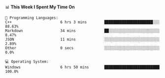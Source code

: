 
<!--START_SECTION:waka-->
📊 **This Week I Spent My Time On** 

```text
💬 Programming Languages: 
C++                      6 hrs 3 mins        ██████████████████████░░░   88.63% 
Markdown                 34 mins             ██░░░░░░░░░░░░░░░░░░░░░░░   8.47% 
JSON                     11 mins             ░░░░░░░░░░░░░░░░░░░░░░░░░   2.89% 
Other                    0 secs              ░░░░░░░░░░░░░░░░░░░░░░░░░   0.0%

💻 Operating System: 
Windows                  6 hrs 50 mins       █████████████████████████   100.0%

```


<!--END_SECTION:waka-->
